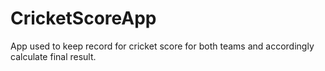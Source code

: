 # CricketScoreApp
App used to keep record for cricket score for both teams and accordingly calculate final result.
